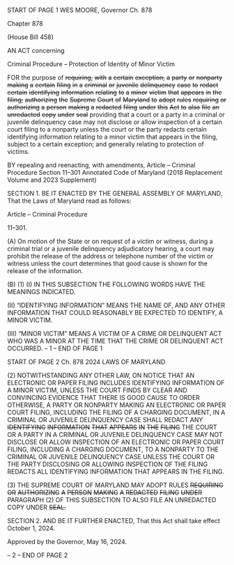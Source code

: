 START OF PAGE 1
WES MOORE, Governor Ch. 878

Chapter 878

(House Bill 458)

AN ACT concerning

Criminal Procedure – Protection of Identity of Minor Victim

FOR the purpose of ~~requiring,~~ ~~with~~ ~~a~~ ~~certain~~ ~~exception,~~ ~~a~~ ~~party~~ ~~or~~ ~~nonparty~~ ~~making~~ ~~a~~
~~certain~~ ~~filing~~ ~~in~~ ~~a~~ ~~criminal~~ ~~or~~ ~~juvenile~~ ~~delinquency~~ ~~case~~ ~~to~~ ~~redact~~ ~~certain~~ ~~identifying~~
~~information~~ ~~relating~~ ~~to~~ ~~a~~ ~~minor~~ ~~victim~~ ~~that~~ ~~appears~~ ~~in~~ ~~the~~ ~~filing;~~ ~~authorizing~~ ~~the~~
~~Supreme~~ ~~Court~~ ~~of~~ ~~Maryland~~ ~~to~~ ~~adopt~~ ~~rules~~ ~~requiring~~ ~~or~~ ~~authorizing~~ ~~a~~ ~~person~~ ~~making~~
~~a~~ ~~redacted~~ ~~filing~~ ~~under~~ ~~this~~ ~~Act~~ ~~to~~ ~~also~~ ~~file~~ ~~an~~ ~~unredacted~~ ~~copy~~ ~~under~~ ~~seal~~ providing
that a court or a party in a criminal or juvenile delinquency case may not disclose or
allow inspection of a certain court filing to a nonparty unless the court or the party
redacts certain identifying information relating to a minor victim that appears in the
filing, subject to a certain exception; and generally relating to protection of victims.

BY repealing and reenacting, with amendments,
Article – Criminal Procedure
Section 11–301
Annotated Code of Maryland
(2018 Replacement Volume and 2023 Supplement)

SECTION 1. BE IT ENACTED BY THE GENERAL ASSEMBLY OF MARYLAND,
That the Laws of Maryland read as follows:

Article – Criminal Procedure

11–301.

(A) On motion of the State or on request of a victim or witness, during a criminal
trial or a juvenile delinquency adjudicatory hearing, a court may prohibit the release of the
address or telephone number of the victim or witness unless the court determines that good
cause is shown for the release of the information.

(B) (1) (I) IN THIS SUBSECTION THE FOLLOWING WORDS HAVE THE
MEANINGS INDICATED.

(II) “IDENTIFYING INFORMATION” MEANS THE NAME OF, AND
ANY OTHER INFORMATION THAT COULD REASONABLY BE EXPECTED TO IDENTIFY, A
MINOR VICTIM.

(III) “MINOR VICTIM” MEANS A VICTIM OF A CRIME OR
DELINQUENT ACT WHO WAS A MINOR AT THE TIME THAT THE CRIME OR DELINQUENT
ACT OCCURRED.
– 1 –
END OF PAGE 1

START OF PAGE 2
Ch. 878 2024 LAWS OF MARYLAND

(2) NOTWITHSTANDING ANY OTHER LAW, ON NOTICE THAT AN
ELECTRONIC OR PAPER FILING INCLUDES IDENTIFYING INFORMATION OF A MINOR
VICTIM, UNLESS THE COURT FINDS BY CLEAR AND CONVINCING EVIDENCE THAT
THERE IS GOOD CAUSE TO ORDER OTHERWISE, A PARTY OR NONPARTY MAKING AN
ELECTRONIC OR PAPER COURT FILING, INCLUDING THE FILING OF A CHARGING
DOCUMENT, IN A CRIMINAL OR JUVENILE DELINQUENCY CASE SHALL REDACT ANY
~~IDENTIFYING~~ ~~INFORMATION~~ ~~THAT~~ ~~APPEARS~~ ~~IN~~ ~~THE~~ ~~FILING~~ THE COURT OR A PARTY
IN A CRIMINAL OR JUVENILE DELINQUENCY CASE MAY NOT DISCLOSE OR ALLOW
INSPECTION OF AN ELECTRONIC OR PAPER COURT FILING, INCLUDING A CHARGING
DOCUMENT, TO A NONPARTY TO THE CRIMINAL OR JUVENILE DELINQUENCY CASE
UNLESS THE COURT OR THE PARTY DISCLOSING OR ALLOWING INSPECTION OF THE
FILING REDACTS ALL IDENTIFYING INFORMATION THAT APPEARS IN THE FILING.

(3) THE SUPREME COURT OF MARYLAND MAY ADOPT RULES
~~REQUIRING~~ ~~OR~~ ~~AUTHORIZING~~ ~~A~~ ~~PERSON~~ ~~MAKING~~ ~~A~~ ~~REDACTED~~ ~~FILING~~ ~~UNDER~~
PARAGRAPH (2) OF THIS SUBSECTION TO ALSO FILE AN UNREDACTED COPY UNDER
~~SEAL.~~

SECTION 2. AND BE IT FURTHER ENACTED, That this Act shall take effect
October 1, 2024.

Approved by the Governor, May 16, 2024.

– 2 –
END OF PAGE 2